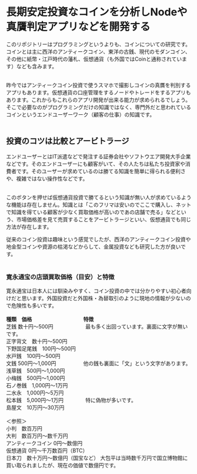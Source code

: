 # 長期安定投資なコインを分析しNodeや真贋判定アプリなどを開発する
このリポジトリーはプログラミングというよりも、コインについての研究です。コインとは主に西洋のアンティークコイン、東洋の古銭、現代のモダンコイン、その他に紙幣・江戸時代の藩札、仮想通貨（も外国ではCoinと通称されています）なども含みます。<br /><br />

昨今ではアンティークコイン投資で使うスマホで撮影しコインの真贋を判別するアプリもあります。仮想通貨の口座管理をするノードやトレードをするアプリもあります。これからもこれらのアプリ開発が出来る能力が求められるでしょう。そこで必要なのがプログラミングだけの知識ではなく、専門外だと思われているコインというエンドユーザーワーク（顧客の仕事）の知識です。<br /><br />

## 投資のコツは比較とアービトラージ
エンドユーザーとはIT派遣などで発注する証券会社やソフトウエア開発大手企業などです。そのエンドユーザーにも顧客がいて、その人たちは私たち投資家や消費者です。そのユーザーが求めているのは勝てる知識を簡単に得られる便利さや、複雑ではない操作性などです。<br /><br />

このボタンを押せば仮想通貨投資で勝てるという知識が無い人が求めているような機能は存在しません。知識とは「このフリマは安いのでここで購入し、ネットで知識を得ている顧客が少なく買取価格が高いのであの店舗で売る」などという、市場価格差を見て売買することをアービトラージといい、仮想通貨でも同じ方法が存在します。

従来のコイン投資は趣味という感覚でしたが、西洋のアンティークコイン投資や地金型コインや資源の枯渇などからして、金属投資なども研究した方が良いです。<br /><br />

### 寛永通宝の店頭買取価格（目安）と特徴
寛永通宝は日本人には馴染みやすく、コイン投資の中では分かりやすい初心者向けだと思います。外国投資だと外国株・為替取引のように現地の情報が少ないので危険性も多いです。<br /><br />
<b>種類　価格　　　　　　　　　　特徴</b>  
芝銭	数十円～500円  　　　　　　最も多く出回っています。裏面に文字が無いです。  
正字背文　数十円～500円  
下野国足尾銭　100円～500円  
水戸銭　100円～500円  
文銭	500円～1,000円  　　　　　他の銭も裏面に「文」という文字があります。  
浅草銭　500円～1,000円  
小梅銭　500円～1,000円  
石ノ巻銭　1,000円～1万円  
二水永　1,000円～5万円  
松本銭　5,000円～1万円  　　　　特に偽物が多いです。  
島屋文　10万円～30万円<br /><br />
＜参照＞  
小判　数百万円  
大判　数百万円～数千万円  
アンティークコイン  0円～数億円  
仮想通貨  0円～千万数百円（BTC）  
日本刀　数十万円～数億円（国宝など）  大包平は当時数千万円で国立博物館に買い取られましたが、現在の価値で数億円です。




